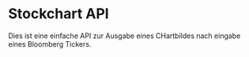 # Stockchart API

Dies ist eine einfache API zur Ausgabe eines CHartbildes nach eingabe eines Bloomberg Tickers.